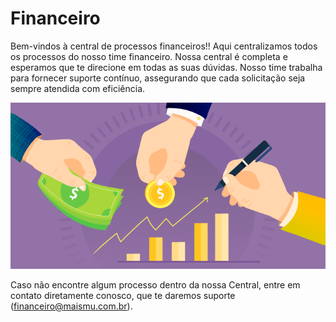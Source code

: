 # Financeiro

Bem-vindos à central de processos financeiros!! Aqui centralizamos todos os processos do nosso time financeiro. Nossa central é completa e esperamos que te direcione em todas as suas dúvidas. Nosso time trabalha para fornecer suporte contínuo, assegurando que cada solicitação seja sempre atendida com eficiência.

![intro](/assets/images/financeiro1.png#center)

Caso não encontre algum processo dentro da nossa Central, entre em contato diretamente conosco, que te daremos suporte (financeiro@maismu.com.br).